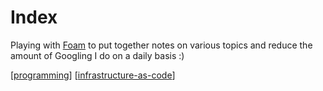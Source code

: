 # Index

Playing with [Foam](https://github.com/foambubble/foam) to put together notes on various topics and reduce the amount of Googling I do on a daily basis :)

[[programming]]
[[infrastructure-as-code]]

[//begin]: # "Autogenerated link references for markdown compatibility"
[programming]: programming "Programming"
[infrastructure-as-code]: infrastructure-as-code "Infrastructure as code"
[//end]: # "Autogenerated link references"